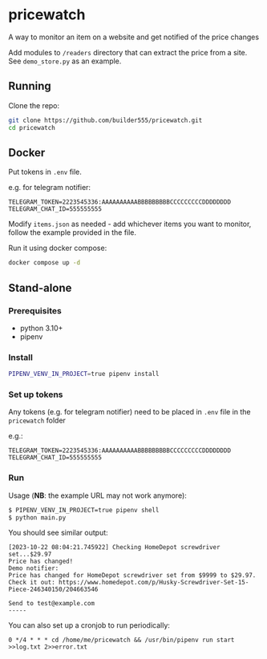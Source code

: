 # pricewatch
A way to monitor an item on a website and get notified of the price changes

Add modules to `/readers` directory that can extract the price from a site. See `demo_store.py` as an example.

## Running

Clone the repo:

```bash
git clone https://github.com/builder555/pricewatch.git
cd pricewatch
```

## Docker

Put tokens in `.env` file.

e.g. for telegram notifier:

```.env
TELEGRAM_TOKEN=2223545336:AAAAAAAAAABBBBBBBBBCCCCCCCCCDDDDDDDD
TELEGRAM_CHAT_ID=555555555
```

Modify `items.json` as needed - add whichever items you want to monitor, follow the example provided in the file.

Run it using docker compose:

```bash
docker compose up -d
```

## Stand-alone

### Prerequisites

* python 3.10+
* pipenv

### Install

```bash
PIPENV_VENV_IN_PROJECT=true pipenv install
```

### Set up tokens

Any tokens (e.g. for telegram notifier) need to be placed in `.env` file in the `pricewatch` folder

e.g.:

```.env
TELEGRAM_TOKEN=2223545336:AAAAAAAAAABBBBBBBBBCCCCCCCCCDDDDDDDD
TELEGRAM_CHAT_ID=555555555
```

### Run

Usage (__NB__: the example URL may not work anymore):
```bash
$ PIPENV_VENV_IN_PROJECT=true pipenv shell 
$ python main.py 
```
You should see similar output:

```
[2023-10-22 08:04:21.745922] Checking HomeDepot screwdriver set...$29.97
Price has changed!
Demo notifier: 
Price has changed for HomeDepot screwdriver set from $9999 to $29.97. Check it out: https://www.homedepot.com/p/Husky-Screwdriver-Set-15-Piece-246340150/204663546

Send to test@example.com
-----
```

You can also set up a cronjob to run periodically:

```
0 */4 * * * cd /home/me/pricewatch && /usr/bin/pipenv run start >>log.txt 2>>error.txt
```
